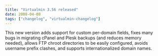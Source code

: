 ```yaml
---
title: "Virtualmin 3.56 released"
date: 2008-04-08
tags: ["changelog", "virtualmin-changelog"]
---
```


This new version adds support for custom per-domain fields, fixes many bugs in migrating cPanel and Plesk backups (and reduces memory needed), allows FTP chroot directories to be easily configured, avoids username prefix clashes, and supports internationalized domain names.
